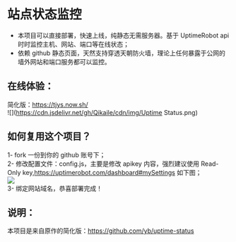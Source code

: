 # 站点状态监控
- 本项目可以直接部署，快速上线，纯静态无需服务器。基于 UptimeRobot api 时时监控主机、网站、端口等在线状态；
- 依赖 github 静态页面，天然支持穿透天朝防火墙，理论上任何暴露于公网的墙外网站和端口服务都可以监控。

## 在线体验：  

简化版：<https://tjys.now.sh/>  
![](https://cdn.jsdelivr.net/gh/Qikaile/cdn/img/Uptime Status.png)


## 如何复用这个项目？  
1- fork 一份到你的 github 账号下；  
2- 修改配置文件：config.js，主要是修改 apikey 内容，强烈建议使用 Read-Only key,<https://uptimerobot.com/dashboard#mySettings> 如下图；  
![](https://cdn.jsdelivr.net/gh/Qikaile/cdn/img/warn.png.png)  
3- 绑定网站域名，恭喜部署完成！

## 说明：

本项目是来自原作的简化版：<https://github.com/yb/uptime-status>
